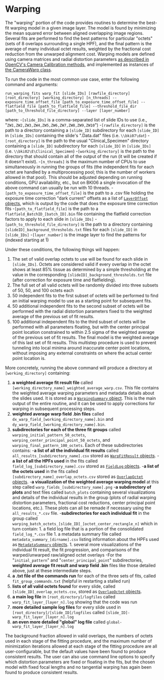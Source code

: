 # Warping

The "warping" portion of the code provides routines to determine the best-fit warping model in a given image layer. The model is found by minimizing the mean squared error between aligned overlapping image regions. Several fits are performed to find the best patterns for particular "octets" (sets of 8 overlaps surrounding a single HPF), and the final pattern is the average of many individual octet results, weighted by the fractional cost reduction from the unwarped alignment cost. Warping models are defined using camera matrices and radial distortion parameters [as described in OpenCV's Camera Calibration methods](https://docs.opencv.org/master/dc/dbb/tutorial_py_calibration.html), and implemented as instances of [the CameraWarp class](./warp.py#L296-621).

To run the code in the most common use case, enter the following command and arguments:

`run_warping_fits warp_fit [slide_IDs] [rawfile_directory] [root_directory] [working_directory] [n_threads] --exposure_time_offset_file [path_to_exposure_time_offset_file] --flatfield_file [path_to_flatfield_file] --threshold_file_dir [path_to_threshold_file_directory] --layer [layer_number]`

where:
-`[slide_IDs]` is a comma-separated list of slide IDs to use (i.e., "`ZW1,ZW2,ZW3,ZW4,ZW5,ZW6,ZW7,ZW8,ZW9,ZW10`")
-`[rawfile_directory]` is the path to a directory containing a `[slide_ID]` subdirectory for each `[slide_ID]` in `[slide_IDs]` containing the slide's ".Data.dat" files (i.e. ``\\bki07\dat``)
-`[root_directory]` is the path to the usual "Clinical_Specimen" directory containing a `[slide_ID]` subdirectory for each `[slide_ID]` in `[slide_IDs]` (i.e. `\\bki02\E\Clinical_Specimen`)
-`[working_directory]` is the path to the directory that should contain all of the output of the run (it will be created if it doesn't exist).
-`[n_threads]` is the maximum number of CPUs to use simultaneously in running the groups of fits (the independent fits for each octet are handled by a multiprocessing pool; this is the number of workers allowed in that pool). This should be adjusted depending on running conditions, GPU availability, etc., but on BKI06 a single invocation of the above command can usually be run with 10 threads.
-`[path_to_exposure_time_offset_file]` is the path to a .csv file holding the exposure time correction "dark current" offsets as a list of [`LayerOffset` objects](../../utilities.img_file_io.py#L31-L36), which is output by the code that does the exposure time correction fits
-`[path_to_flatfield_file]` is the path to a `flatfield_BatchID_[batch_ID].bin` file containing the flatfield correction factors to apply to each slide in `[slide_IDs]` 
-`[path_to_threshold_file_directory]` is the path to a directory containing `[slideID]_background_thresholds.txt` files for each `[slide_ID]` in `[slide_IDs]`
-`[layer_number]` is the image layer to find the patterns for (indexed starting at 1)

Under these conditions, the following things will happen:
1. The set of valid overlap octets to use will be found for each slide in `[slide_IDs]`. Octets are considered valid if every overlap in the octet shows at least 85% tissue as determined by a simple thresholding at the value in the corresponding `[slideID]_background_thresholds.txt` file (after correction for exposure time and flatfielding).
1. The full set of all valid octets will be randomly divided into three subsets of 50, 50, and 100 octets each
1. 50 independent fits to the first subset of octets will be performed to find an initial warping model to use as a starting point for subsequent fits.
1. 50 additional independent fits to the second subset of octets will be performed with the radial distortion parameters fixed to the weighted average of the previous set of fit results.
1. 100 additional independent fits to the third subset of octets will be performed with all parameters floating, but with the center principal point location constrained to within 2.5 sigma of the weighted average of the previous set of fit results. The final model is the weighted average of this last set of fit results.
This multistep procedure is used to prevent tunneling into local minima around inaccurate center point locations, without imposing any external constraints on where the actual center point location is. 

More concretely, running the above command will produce a directory at `[working_directory]` containing:
1. **a weighted average fit result file** called `[working_directory_name]_weighted_average_warp.csv`. This file contains the weighted average warping parameters and metadata details about the slides used. It is stored as a [`WarpingSummary` object](./utilities.py#L114-L142). This is the main output of the entire routine, and it can be used to apply corrections for warping in subsequent processing steps.
1. **weighted average warp field .bin files** called `dx_warp_field_[working_directory_name].bin` and `dy_warp_field_[working_directory_name].bin`.
1. **subdirectories for each of the three fit groups** called `warping_initial_pattern_50_octets`, `warping_center_principal_point_50_octets`, and `warping_final_pattern_100_octets`. Each of these subdirectories contains:
    -**a list of all the individual fit results** called `all_results_[subdirectory_name].csv` stored as [`WarpFitResult` objects](./utilities.py#L75-L100).
    -**a list of all the HPFs used** in the fits called `field_log_[subdirectory_name].csv` stored as [`FieldLog` objects](./utilities.py#L102-L106).
    -**a list of the octets used** in the fits called `[subdirectory_name]_overlap_octets.csv` stored as [`OverlapOctet` objects](./utilities.py#L38-L73).
    -**a visualization of the weighted average warping model** at this step called `warp_fields_[subdirectory_name].png`
    -**a subdirectory of plots** and text files called `batch_plots` containing several visualizations and details of the individual results in the group (plots of radial warping distortion parameters, fractional cost reductions, center principal point locations, etc.). These plots can all be remade if necessary using the `all_results_*.csv` file.
    -**subdirectories for each individual fit** in the group called `warping_batch_octets_[slide_ID]_[octet_center_rectangle_n]` which in turn contain:
        1. a field log file that is a portion of the consolidated `field_log_*.csv` file
        1. a metadata summary file called `metadata_summary_[dirname].csv` listing information about the HPFs used as [`MetadataSummary` objects](../../utilities/misc.py#L115-L122).
        1. several more visualizations of the individual fit result, the fit progression, and comparisons of the warped/unwarped raw/aligned octet overlays
    -For the "`initial_pattern`" and "`center_principal_point`" subdirectories, **weighted average fit result and warp field .bin** files like those detailed above, just at these intermediate steps.
1. **a .txt file of the commands run** for each of the three sets of fits, called `fit_group_commands.txt` (helpful in restarting a stalled run)
1. **lists of all valid octets found** for every slide, called `[slide_ID]_overlap_octets.csv`, stored as [`OverlapOctet` objects](./utilities.py#L38-L73).
1. **a main log file** in `[root_directory]/logfiles` called `warp_fit_layer_[layer_n].log` showing that the code was run
1. **more detailed sample log files** for every slide used in `[root_directory]/[slide_ID]/logfiles` called `[slide_ID]-warp_fit_layer_[layer_n].log` 
1. **an even more detailed "global" log file** called `global-warp_fit_layer_[layer_n].log` 

The background fraction allowed in valid overlaps, the numbers of octets used in each stage of the fitting procedure, and the maximum number of minimization iterations allowed at each stage of the fitting procedure are all user-configurable, but the default values have been found to produce consistent results. The user can also use command line options to specify which distortion parameters are fixed or floating in the fits, but the chosen model with fixed focal lengths and no tangential warping has again been found to produce consistent results.

